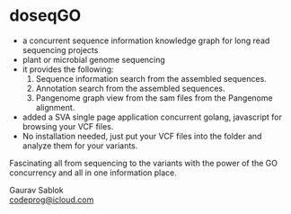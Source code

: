 # doseqGO

- a concurrent sequence information knowledge graph for long read sequencing projects
- plant or microbial genome sequencing
- it provides the following:
  1. Sequence information search from the assembled sequences.
  2. Annotation search from the assembled sequences.
  3. Pangenome graph view from the sam files from the Pangenome alignment.
- added a SVA single page application concurrent golang, javascript for browsing your VCF files.
- No installation needed, just put your VCF files into the folder and analyze them for your variants.

Fascinating all from sequencing to the variants with the power of the GO concurrency and all in one information place.

Gaurav Sablok \
codeprog@icloud.com
